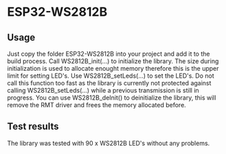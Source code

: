 # ESP32-WS2812B

## Usage
Just copy the folder ESP32-WS2812B into your project and add it to the build process. Call WS2812B_init(...) to initialize the library. The size during initialization is used to allocate enought memory therefore this is the upper limit for setting LED's.
Use WS2812B_setLeds(...) to set the LED's. Do not call this function too fast as the library is currently not protected against calling WS2812B_setLeds(...) while a previous transmission is still in progress.
You can use WS2812B_deInit() to deinitialize the library, this will remove the RMT driver and frees the memory allocated before.

## Test results
The library was tested with 90 x WS2812B LED's without any problems.
